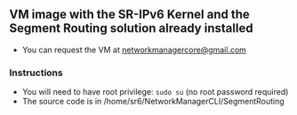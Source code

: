 ## VM image with the SR-IPv6 Kernel and the Segment Routing solution already installed
* You can request the VM at networkmanagercore@gmail.com 
### Instructions
* You will need to have root privilege: ```sudo su``` (no root password required)
* The source code is in /home/sr6/NetworkManagerCLI/SegmentRouting
